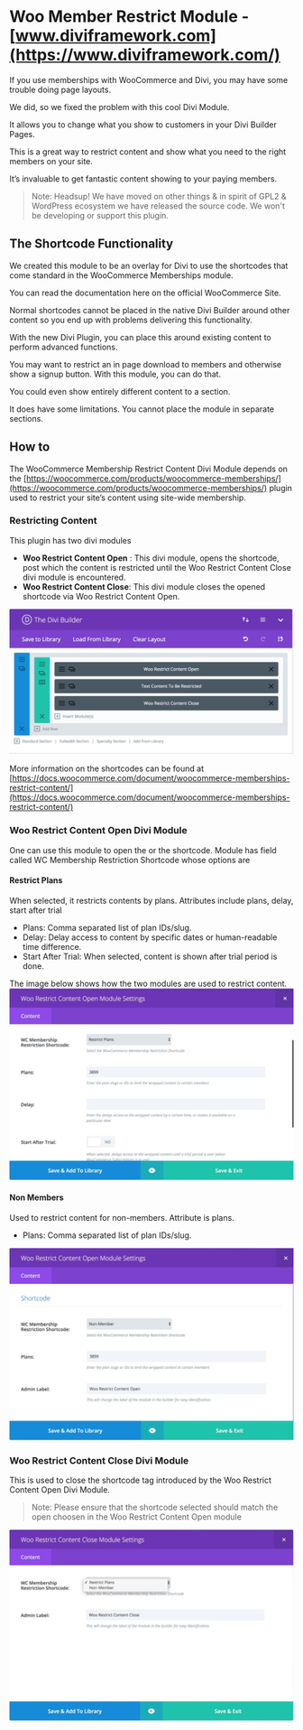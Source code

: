 # Woo Member Restrict Module - [www.diviframework.com](https://www.diviframework.com/)

If you use memberships with WooCommerce and Divi, you may have some trouble doing page layouts.

We did, so we fixed the problem with this cool Divi Module.

It allows you to change what you show to customers in your Divi Builder Pages.

This is a great way to restrict content and show what you need to the right members on your site.

It’s invaluable to get fantastic content showing to your paying members.

> Note: Headsup! We have moved on other things & in spirit of GPL2 & WordPress ecosystem we have released the source code. We won't be developing or support this plugin. 

## The Shortcode Functionality

We created this module to be an overlay for Divi to use the shortcodes that come standard in the WooCommerce Memberships module.

You can read the documentation here on the official WooCommerce Site.

Normal shortcodes cannot be placed in the native Divi Builder around other content so you end up with problems delivering this functionality.

With the new Divi Plugin, you can place this around existing content to perform advanced functions.

You may want to restrict an in page download to members and otherwise show a signup button. With this module, you can do that.

You could even show entirely different content to a section.

It does have some limitations. You cannot place the module in separate sections.

## How to

The WooCommerce Membership Restrict Content Divi Module depends on the [https://woocommerce.com/products/woocommerce-memberships/](https://woocommerce.com/products/woocommerce-memberships/) plugin used to restrict your site’s content using site-wide membership.

### Restricting Content ###

This plugin has two divi modules

* **Woo Restrict Content Open** : This divi module, opens the shortcode, post which the content is restricted until the Woo Restrict Content Close divi module is encountered.
* **Woo Restrict Content Close**: This divi module closes the opened shortcode via Woo Restrict Content Open.

![Modules](assets/woo-restrict-content-page-setup.jpg "Modules")

More information on the shortcodes can be found at [https://docs.woocommerce.com/document/woocommerce-memberships-restrict-content/](https://docs.woocommerce.com/document/woocommerce-memberships-restrict-content/)

### Woo Restrict Content Open Divi Module ###

One can use this module to open the or the shortcode. Module has field called WC Membership Restriction Shortcode whose options are

#### Restrict Plans

When selected, it restricts contents by plans. Attributes include plans, delay, start after trial

* Plans: Comma separated list of plan IDs/slug.
* Delay: Delay access to content by specific dates or human-readable time difference.
* Start After Trial: When selected, content is shown after trial period is done.


The image below shows how the two modules are used to restrict content.
![Restrict Plans](assets/woo-restrict-content-by-plans.jpg "Restrict Plans")

#### Non Members

Used to restrict content for non-members. Attribute is plans.

* Plans: Comma separated list of plan IDs/slug.

![Non Members](assets/woo-restrict-content-non-member.jpg "Non Members")


### Woo Restrict Content Close Divi Module

This is used to close the shortcode tag introduced by the Woo Restrict Content Open Divi Module.

> Note: Please ensure that the shortcode selected should match the open choosen in the Woo Restrict Content Open module

![Close Divi Module](assets/woo-restrict-content-close-module.jpg "Close Divi Module")


